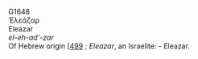 <body>
  <p>G1648<br>  Ἐλεάζαρ  <br> Eleazar  <br><i>el-eh-ad‘-zar </i><br>Of Hebrew origin [<a href="h0499.htm">499</a> ; <i>Eleazar</i>, an Israelite: - Eleazar.<br></p>
 </body>